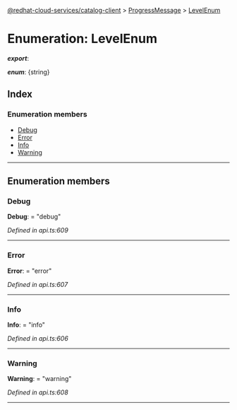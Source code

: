 [@redhat-cloud-services/catalog-client](../README.md) > [ProgressMessage](../modules/progressmessage.md) > [LevelEnum](../enums/progressmessage.levelenum.md)

# Enumeration: LevelEnum

*__export__*: 

*__enum__*: {string}

## Index

### Enumeration members

* [Debug](progressmessage.levelenum.md#debug)
* [Error](progressmessage.levelenum.md#error)
* [Info](progressmessage.levelenum.md#info)
* [Warning](progressmessage.levelenum.md#warning)

---

## Enumeration members

<a id="debug"></a>

###  Debug

**Debug**:  = "debug"

*Defined in api.ts:609*

___
<a id="error"></a>

###  Error

**Error**:  = "error"

*Defined in api.ts:607*

___
<a id="info"></a>

###  Info

**Info**:  = "info"

*Defined in api.ts:606*

___
<a id="warning"></a>

###  Warning

**Warning**:  = "warning"

*Defined in api.ts:608*

___

